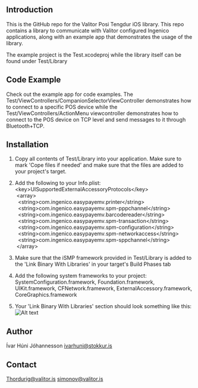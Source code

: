 ## Introduction

This is the GitHub repo for the Valitor Posi Tengdur iOS library. This repo contains a library to communicate with Valitor configured Ingenico applications, along with an example app that demonstrates the usage of the library.

The example project is the Test.xcodeproj while the library itself can be found under Test/Library

## Code Example

Check out the example app for code examples. The Test/ViewControllers/CompanionSelectorViewController demonstrates how to connect to a specific POS device while the 
Test/ViewControllers/ActionMenu viewcontroller demonstrates how to connect to the POS device on TCP level and send messages to it through Bluetooth+TCP.

## Installation

1. Copy all contents of Test/Library into your application. Make sure to mark 'Cope files if needed' and make sure that the files are added to your project's target.

2. Add the following to your Info.plist:  
\<key\>UISupportedExternalAccessoryProtocols\</key\>  
	&nbsp;\<array\>  
		&nbsp;&nbsp;\<string>com.ingenico.easypayemv.printer\</string\>  
		&nbsp;&nbsp;\<string\>com.ingenico.easypayemv.spm-pppchannel\</string\>  
		&nbsp;&nbsp;\<string\>com.ingenico.easypayemv.barcodereader\</string\>  
		&nbsp;&nbsp;\<string\>com.ingenico.easypayemv.spm-transaction\</string\>  
		&nbsp;&nbsp;\<string\>com.ingenico.easypayemv.spm-configuration\</string\>  
		&nbsp;&nbsp;\<string\>com.ingenico.easypayemv.spm-networkaccess\</string\>  
		&nbsp;&nbsp;\<string\>com.ingenico.easypayemv.spm-sppchannel\</string\>  
	&nbsp;\</array\>  

3. Make sure that the iSMP framework provided in Test/Library is added to the 'Link Binary With Libraries' in your target's Build Phases tab

4. Add the following system frameworks to your project:
SystemConfiguration.framework,
Foundation.framework,
UIKit.framework,
CFNetwork.framework,
ExternalAccessory.framework,
CoreGraphics.framework

5. Your 'Link Binary With Libraries' section should look something like this:
![Alt text](http://i.imgur.com/ZM6K6Pt.png "Optional title attribute")


## Author

Ívar Húni Jóhannesson
ivarhuni@stokkur.is

## Contact

Thordurig@valitor.is
simonov@valitor.is
